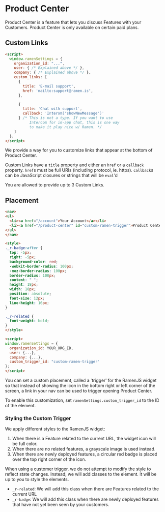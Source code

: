 # Product Center

Product Center is a feature that lets you discuss Features
with your Customers. Product Center is only available on
certain paid plans.

## Custom Links

```html
<script>
  window.ramenSettings = {
    organization_id: "...",
    user: { /* Explained above */ },
    company: { /* Explained above */ },
    custom_links: [
      {
        title: 'E-mail support',
        href: 'mailto:support@ramen.is',
      },

      {
        title: 'Chat with support',
        callback: 'Interom("showNewMessage")'
      } /* This is not a type. If you want to use
           Intercom for in-app chat, this is one way
           to make it play nice w/ Ramen. */
    ]
  };
</script>
```

We provide a way for you to customize links that
appear at the bottom of Product Center.

Custom Links have a `title` property and either an
`href` or a `callback` property. `href`s
must be full URIs (including protocol, ie. https).
`callback`s can be JavaScript closures
or strings that will be `eval`'d

You are allowed to provide up to 3 Custom Links.

## Placement

```html
<nav>
<ul>
  <li><a href="/account">Your Account</a></li>
  <li><a href="/product-center" id="custom-ramen-trigger">Product Center</a></li>
</ul>
</nav>

<style>
._r-badge:after {
  top: -5px;
  right: -5px;
  background-color: red;
  -webkit-border-radius: 100px;
  -moz-border-radius: 100px;
  border-radius: 100px;
  content: " ";
  height: 18px;
  width: 18px;
  position: absolute;
  font-size: 12px;
  line-height: 16px; 
}

._r-related {
  font-weight: bold;
}
</style>

<script>
window.ramenSettings = {
  organization_id: YOUR_ORG_ID,
  user: {...},
  company: {...},
  custom_trigger_id: "custom-ramen-trigger"
};
</script>
```
You can set a custom placement, called a 'trigger'
for the RamenJS widget so that instead of showing the
icon in the bottom right or left corner of the screen,
a link in your nav can be used to trigger opening
Product Center.

To enable this customization, set
`ramenSettings.custom_trigger_id` to the
ID of the element.

### Styling the Custom Trigger

We apply different styles to the RamenJS widget:

1. When there is a Feature related to the current URL, the widget icon will be full color.
2. When there are no related features, a grayscale image is used instead.
3. When there are newly deployed features, a circular red badge is placed over the top right corner of the icon.

When using a customer trigger, we do not attempt to modify the style to reflect state changes.
Instead, we will add classes to the element. It will be up to you to style the elements.

* `_r-related`: We will add this class when there are Features related to the current URL
* `_r-badge`: We will add this class when there are newly deployed features that have not yet been seen by your customers.



